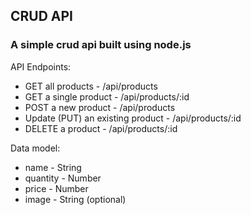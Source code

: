 <h2>CRUD API</h2>
<h3>A simple crud api built using node.js</h3>

<p>
  API Endpoints:
  <ul>
    <li>GET all products - /api/products</li>
    <li>GET a single product - /api/products/:id</li>
    <li>POST a new product - /api/products</li>
    <li>Update (PUT) an existing product - /api/products/:id</li>
    <li>DELETE a product - /api/products/:id</li>
  </ul>
</p>

<p>
  Data model:
  <ul>
    <li>name - String</li>
    <li>quantity - Number</li>
    <li>price - Number</li>
    <li>image - String (optional)</li>
  </ul>
</p>

